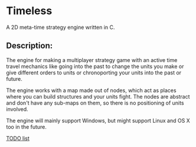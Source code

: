 ﻿# Timeless

A 2D meta-time strategy engine written in C.

## Description:

The engine for making a multiplayer strategy game with an active time travel mechanics like going into the past to change the units you make or give different orders to units or chronoporting your units into the past or future.

The engine works with a map made out of nodes, which act as places where you can build structures and your units fight. The nodes are abstract and don't have any sub-maps on them, so there is no positioning of units involved.

The engine will mainly support Windows, but might support Linux and OS X too in the future.


[TODO list](https://github.com/Purlox/Timeless/blob/master/TODO.md)